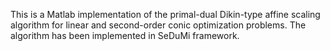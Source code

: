 This is a Matlab implementation of the primal-dual Dikin-type affine scaling algorithm for linear and second-order conic optimization problems. The algorithm has been implemented in SeDuMi framework. 
